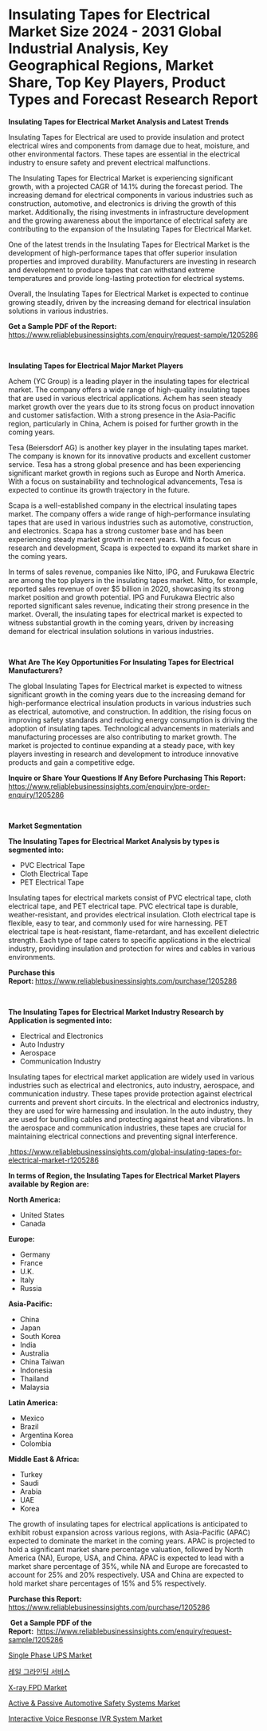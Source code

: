 <p><h1>Insulating Tapes for Electrical Market Size 2024 - 2031 Global Industrial Analysis, Key Geographical Regions, Market Share, Top Key Players, Product Types and Forecast Research Report</h1></p><p><strong>Insulating Tapes for Electrical Market Analysis and Latest Trends</strong></p>
<p><p>Insulating Tapes for Electrical are used to provide insulation and protect electrical wires and components from damage due to heat, moisture, and other environmental factors. These tapes are essential in the electrical industry to ensure safety and prevent electrical malfunctions.</p><p>The Insulating Tapes for Electrical Market is experiencing significant growth, with a projected CAGR of 14.1% during the forecast period. The increasing demand for electrical components in various industries such as construction, automotive, and electronics is driving the growth of this market. Additionally, the rising investments in infrastructure development and the growing awareness about the importance of electrical safety are contributing to the expansion of the Insulating Tapes for Electrical Market.</p><p>One of the latest trends in the Insulating Tapes for Electrical Market is the development of high-performance tapes that offer superior insulation properties and improved durability. Manufacturers are investing in research and development to produce tapes that can withstand extreme temperatures and provide long-lasting protection for electrical systems.</p><p>Overall, the Insulating Tapes for Electrical Market is expected to continue growing steadily, driven by the increasing demand for electrical insulation solutions in various industries.</p></p>
<p><strong>Get a Sample PDF of the Report:&nbsp;</strong> <a href="https://www.reliablebusinessinsights.com/enquiry/request-sample/1205286">https://www.reliablebusinessinsights.com/enquiry/request-sample/1205286</a></p>
<p>&nbsp;</p>
<p><strong>Insulating Tapes for Electrical Major Market Players</strong></p>
<p><p>Achem (YC Group) is a leading player in the insulating tapes for electrical market. The company offers a wide range of high-quality insulating tapes that are used in various electrical applications. Achem has seen steady market growth over the years due to its strong focus on product innovation and customer satisfaction. With a strong presence in the Asia-Pacific region, particularly in China, Achem is poised for further growth in the coming years.</p><p>Tesa (Beiersdorf AG) is another key player in the insulating tapes market. The company is known for its innovative products and excellent customer service. Tesa has a strong global presence and has been experiencing significant market growth in regions such as Europe and North America. With a focus on sustainability and technological advancements, Tesa is expected to continue its growth trajectory in the future.</p><p>Scapa is a well-established company in the electrical insulating tapes market. The company offers a wide range of high-performance insulating tapes that are used in various industries such as automotive, construction, and electronics. Scapa has a strong customer base and has been experiencing steady market growth in recent years. With a focus on research and development, Scapa is expected to expand its market share in the coming years.</p><p>In terms of sales revenue, companies like Nitto, IPG, and Furukawa Electric are among the top players in the insulating tapes market. Nitto, for example, reported sales revenue of over $5 billion in 2020, showcasing its strong market position and growth potential. IPG and Furukawa Electric also reported significant sales revenue, indicating their strong presence in the market. Overall, the insulating tapes for electrical market is expected to witness substantial growth in the coming years, driven by increasing demand for electrical insulation solutions in various industries.</p></p>
<p>&nbsp;</p>
<p><strong>What Are The Key Opportunities For Insulating Tapes for Electrical Manufacturers?</strong></p>
<p><p>The global Insulating Tapes for Electrical market is expected to witness significant growth in the coming years due to the increasing demand for high-performance electrical insulation products in various industries such as electrical, automotive, and construction. In addition, the rising focus on improving safety standards and reducing energy consumption is driving the adoption of insulating tapes. Technological advancements in materials and manufacturing processes are also contributing to market growth. The market is projected to continue expanding at a steady pace, with key players investing in research and development to introduce innovative products and gain a competitive edge.</p></p>
<p><strong>Inquire or Share Your Questions If Any Before Purchasing This Report:</strong> <a href="https://www.reliablebusinessinsights.com/enquiry/pre-order-enquiry/1205286">https://www.reliablebusinessinsights.com/enquiry/pre-order-enquiry/1205286</a></p>
<p>&nbsp;</p>
<p><strong>Market Segmentation</strong></p>
<p><strong>The Insulating Tapes for Electrical Market Analysis by types is segmented into:</strong></p>
<p><ul><li>PVC Electrical Tape</li><li>Cloth Electrical Tape</li><li>PET Electrical Tape</li></ul></p>
<p><p>Insulating tapes for electrical markets consist of PVC electrical tape, cloth electrical tape, and PET electrical tape. PVC electrical tape is durable, weather-resistant, and provides electrical insulation. Cloth electrical tape is flexible, easy to tear, and commonly used for wire harnessing. PET electrical tape is heat-resistant, flame-retardant, and has excellent dielectric strength. Each type of tape caters to specific applications in the electrical industry, providing insulation and protection for wires and cables in various environments.</p></p>
<p><strong>Purchase this Report:&nbsp;</strong><a href="https://www.reliablebusinessinsights.com/purchase/1205286">https://www.reliablebusinessinsights.com/purchase/1205286</a></p>
<p>&nbsp;</p>
<p><strong>The Insulating Tapes for Electrical Market Industry Research by Application is segmented into:</strong></p>
<p><ul><li>Electrical and Electronics</li><li>Auto Industry</li><li>Aerospace</li><li>Communication Industry</li></ul></p>
<p><p>Insulating tapes for electrical market application are widely used in various industries such as electrical and electronics, auto industry, aerospace, and communication industry. These tapes provide protection against electrical currents and prevent short circuits. In the electrical and electronics industry, they are used for wire harnessing and insulation. In the auto industry, they are used for bundling cables and protecting against heat and vibrations. In the aerospace and communication industries, these tapes are crucial for maintaining electrical connections and preventing signal interference.</p></p>
<p><a href="https://www.reliablebusinessinsights.com/global-insulating-tapes-for-electrical-market-r1205286">&nbsp;https://www.reliablebusinessinsights.com/global-insulating-tapes-for-electrical-market-r1205286</a></p>
<p><strong>In terms of Region, the Insulating Tapes for Electrical Market Players available by Region are:</strong></p>
<p>
    <p> <strong> North America: </strong>
        <ul>
            <li>United States</li>
            <li>Canada</li>
        </ul>
        </p> 
    <p> <strong> Europe: </strong>
        <ul>
            <li>Germany</li>
            <li>France</li>
            <li>U.K.</li>
            <li>Italy</li>
            <li>Russia</li>
        </ul>
        </p> 
    <p> <strong> Asia-Pacific: </strong>
        <ul>
            <li>China</li>
            <li>Japan</li>
            <li>South Korea</li>
            <li>India</li>
            <li>Australia</li>
            <li>China Taiwan</li>
            <li>Indonesia</li>
            <li>Thailand</li>
            <li>Malaysia</li>
        </ul>
        </p> 
    <p> <strong> Latin America: </strong>
        <ul>
            <li>Mexico</li>
            <li>Brazil</li>
            <li>Argentina Korea</li>
            <li>Colombia</li>
        </ul>
        </p> 
    <p> <strong> Middle East & Africa: </strong>
        <ul>
            <li>Turkey</li>
            <li>Saudi</li>
            <li>Arabia</li>
            <li>UAE</li>
            <li>Korea</li>
        </ul>
    </p>
    </p>
<p><p>The growth of insulating tapes for electrical applications is anticipated to exhibit robust expansion across various regions, with Asia-Pacific (APAC) expected to dominate the market in the coming years. APAC is projected to hold a significant market share percentage valuation, followed by North America (NA), Europe, USA, and China. APAC is expected to lead with a market share percentage of 35%, while NA and Europe are forecasted to account for 25% and 20% respectively. USA and China are expected to hold market share percentages of 15% and 5% respectively.</p></p>
<p><strong>Purchase this Report: </strong><a href="https://www.reliablebusinessinsights.com/purchase/1205286">https://www.reliablebusinessinsights.com/purchase/1205286</a></p>
<p>&nbsp;<strong>Get a Sample PDF of the Report:&nbsp;&nbsp;</strong><a href="https://www.reliablebusinessinsights.com/enquiry/request-sample/1205286">https://www.reliablebusinessinsights.com/enquiry/request-sample/1205286</a></p>
<p><strong></strong></p>
<p><p><a href="https://issuu.com/reportprime-2/docs/single-phase-ups-market-size-2030.pptx">Single Phase UPS Market</a></p><p><a href="https://github.com/bossladyaries0/Market-Research-Report-List-1/blob/main/3946374106540.md">레일 그라인딩 서비스</a></p><p><a href="https://github.com/tamvrosiya/Market-Research-Report-List-4/blob/main/x-ray-fpd-market.md">X-ray FPD Market</a></p><p><a href="https://github.com/changoleonlaverguenzanoexiste/Market-Research-Report-List-3/blob/main/active-passive-automotive-safety-systems-market.md">Active & Passive Automotive Safety Systems Market</a></p><p><a href="https://issuu.com/reportprime-2/docs/interactive-voice-response-ivr-syst_7be33cbd16852d">Interactive Voice Response IVR System Market</a></p></p>